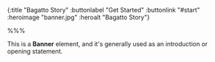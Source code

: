 {:title "Bagatto Story"
 :buttonlabel "Get Started"
 :buttonlink "#start"
 :heroimage "banner.jpg"
 :heroalt "Bagatto Story"}

%%%

This is a **Banner** element, and it's generally used as an introduction or opening statement.
